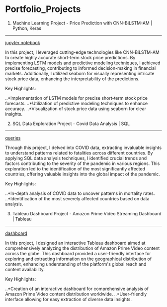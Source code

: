 Portfolio_Projects
==================

1. Machine Learning Project - Price Prediction with CNN-BiLSTM-AM | Python, Keras
---------------------------------------------------------------------------------
[jupyter notebook][1]


In this project, I leveraged cutting-edge technologies like CNN-BiLSTM-AM to create highly accurate short-term stock price predictions. By implementing LSTM models and predictive modeling techniques, I achieved precise forecasting, contributing to informed decision-making in financial markets. Additionally, I utilized seaborn for visually representing intricate stock price data, enhancing the interpretability of the predictions.

Key Highlights:

..*Implementation of LSTM models for precise short-term stock price forecasts.
..*Utilization of predictive modeling techniques to enhance accuracy.
..*Visualization of stock price data using seaborn for clear insights.

2. SQL Data Exploration Project - Covid Data Analysis | SQL
-----------------------------------------------------------
[queries][2]


Through this project, I delved into COVID data, extracting invaluable insights to understand patterns related to fatalities across different countries. By applying SQL data analysis techniques, I identified crucial trends and factors contributing to the severity of the pandemic in various regions. This exploration led to the identification of the most significantly affected countries, offering valuable insights into the global impact of the pandemic.

Key Highlights:

..*In-depth analysis of COVID data to uncover patterns in mortality rates.
..*Identification of the most severely affected countries based on data analysis.

3. Tableau Dashboard Project - Amazon Prime Video Streaming Dashboard | Tableau 
-------------------------------------------------------------------------------
[dashboard][3]


In this project, I designed an interactive Tableau dashboard aimed at comprehensively analyzing the distribution of Amazon Prime Video content across the globe. This dashboard provided a user-friendly interface for exploring and extracting information on the geographical distribution of content, enhancing understanding of the platform's global reach and content availability.

Key Highlights:

..*Creation of an interactive dashboard for comprehensive analysis of Amazon Prime Video content distribution worldwide.
..*User-friendly interface allowing for easy extraction of diverse data insights.

[2]: https://github.com/Ruchir1218/Portfolio_Projects/blob/main/Covid_analysis.ipynb
[1]: https://github.com/Ruchir1218/Portfolio_Projects/blob/main/Stock_Price_prediction_using_LSTM.ipynb
[3]: https://public.tableau.com/views/Amazon_prime_data_dashboard/Dashboard1?:language=en-US&publish=yes&:display_count=n&:origin=viz_share_link
